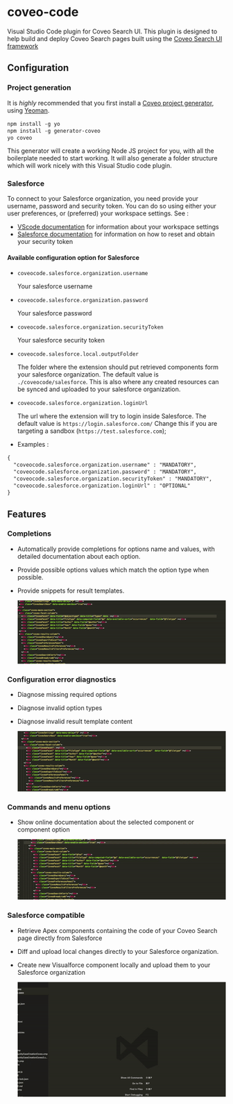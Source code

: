 # coveo-code

Visual Studio Code plugin for Coveo Search UI. This plugin is designed to help build and deploy Coveo Search pages built using the [Coveo Search UI framework](https://github.com/coveo/search-ui)


## Configuration

### Project generation

It is *highly* recommended that you first install a [Coveo project generator](https://github.com/coveo/generator-coveo), using [Yeoman](http://yeoman.io/).

```
npm install -g yo
npm install -g generator-coveo
yo coveo
```

This generator will create a working Node JS project for you, with all the boilerplate needed to start working. It will also generate a folder structure which will work nicely with this Visual Studio code plugin.

### Salesforce

To connect to your Salesforce organization, you need provide your username, password and security token. You can do so using either your user preferences, or (preferred) your workspace settings. See : 
- [VScode documentation](https://code.visualstudio.com/docs/getstarted/settings) for information about your workspace settings
- [Salesforce documentation](https://help.salesforce.com/articleView?id=user_security_token.htm&type=0&language=en_US&release=208.14) for information on how to reset and obtain your security token

#### Available configuration option for Salesforce

- `coveocode.salesforce.organization.username`

  Your salesforce username

- `coveocode.salesforce.organization.password`

  Your salesforce password

- `coveocode.salesforce.organization.securityToken`

  Your salesforce security token

- `coveocode.salesforce.local.outputFolder`

  The folder where the extension should put retrieved components form your salesforce organization. The default value is `./coveocode/salesforce`. This is also where any created resources can be synced and uploaded to your salesforce organization.

- `coveocode.salesforce.organization.loginUrl`

  The url where the extension will try to login inside Salesforce. The default value is `https://login.salesforce.com/` Change this if you are targeting a sandbox (`https://test.salesforce.com`);

- Examples :
```
{
  "coveocode.salesforce.organization.username" : "MANDATORY",
  "coveocode.salesforce.organization.password" : "MANDATORY",
  "coveocode.salesforce.organization.securityToken" : "MANDATORY",
  "coveocode.salesforce.organization.loginUrl" : "OPTIONAL"
}
```



## Features
### Completions

- Automatically provide completions for options name and values, with detailed documentation about each option.
- Provide possible options values which match the option type when possible.
- Provide snippets for result templates.

  <img id='completion-1' src='https://raw.githubusercontent.com/coveo/coveo-code/master/media/completion-1.gif' />

### Configuration error diagnostics

- Diagnose missing required options
- Diagnose invalid option types
- Diagnose invalid result template content

  <img id='diagnostic-1' src='https://raw.githubusercontent.com/coveo/coveo-code/master/media/diagnostic-1.gif' />

### Commands and menu options

- Show online documentation about the selected component or component option

  <img id='menu-1' src='https://raw.githubusercontent.com/coveo/coveo-code/master/media/menu-1.gif' />

### Salesforce compatible 

- Retrieve Apex components containing the code of your Coveo Search page directly from Salesforce
- Diff and upload local changes directly to your Salesforce organization.
- Create new Visualforce component locally and upload them to your Salesforce organization

  <img id='menu-1' src='https://raw.githubusercontent.com/coveo/coveo-code/master/media/salesforce-1.gif' />
